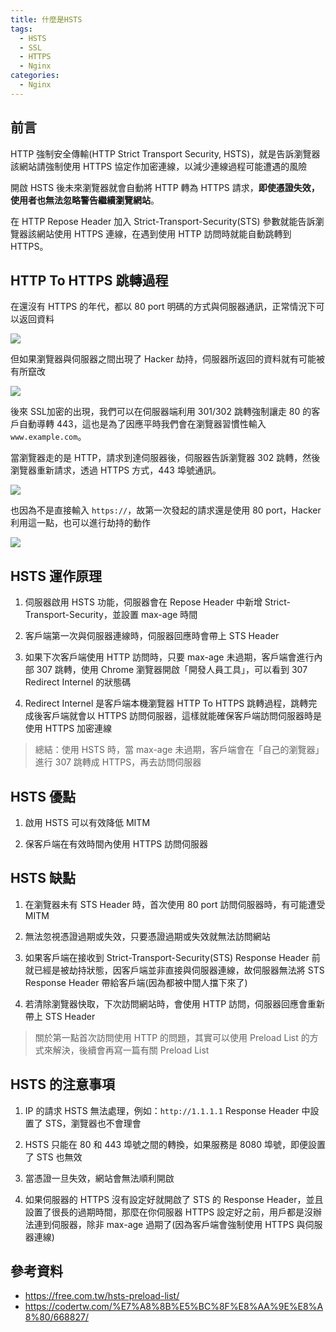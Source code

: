 ```yaml
---
title: 什麼是HSTS
tags:
  - HSTS
  - SSL
  - HTTPS
  - Nginx
categories:
  - Nginx
---
```


## 前言

HTTP 強制安全傳輸(HTTP Strict Transport Security, HSTS)，就是告訴瀏覽器該網站請強制使用 HTTPS 協定作加密連線，以減少連線過程可能遭遇的風險

開啟 HSTS 後未來瀏覽器就會自動將 HTTP 轉為 HTTPS 請求，**即使憑證失效，使用者也無法忽略警告繼續瀏覽網站**。

在 HTTP Repose Header 加入 Strict-Transport-Security(STS) 參數就能告訴瀏覽器該網站使用 HTTPS 連線，在遇到使用 HTTP 訪問時就能自動跳轉到 HTTPS。

<!--more-->

## HTTP To HTTPS 跳轉過程

在還沒有 HTTPS 的年代，都以 80 port 明碼的方式與伺服器通訊，正常情況下可以返回資料

![](HSTS-0.png)

但如果瀏覽器與伺服器之間出現了 Hacker 劫持，伺服器所返回的資料就有可能被有所竄改

![](HSTS-1.png)

後來 SSL加密的出現，我們可以在伺服器端利用 301/302 跳轉強制讓走 80 的客戶自動導轉 443，這也是為了因應平時我們會在瀏覽器習慣性輸入 `www.example.com`。

當瀏覽器走的是 HTTP，請求到達伺服器後，伺服器告訴瀏覽器 302 跳轉，然後瀏覽器重新請求，透過 HTTPS 方式，443 埠號通訊。

![](HSTS-2.png)

也因為不是直接輸入 `https://`，故第一次發起的請求還是使用 80 port，Hacker 利用這一點，也可以進行劫持的動作

![](HSTS-3.png)

## HSTS 運作原理

1. 伺服器啟用 HSTS 功能，伺服器會在 Repose Header 中新增 Strict-Transport-Security，並設置 max-age 時間

2. 客戶端第一次與伺服器連線時，伺服器回應時會帶上 STS Header

3. 如果下次客戶端使用 HTTP 訪問時，只要 max-age 未過期，客戶端會進行內部 307 跳轉，使用 Chrome 瀏覽器開啟「開發人員工具」，可以看到 307 Redirect Internel 的狀態碼

4. Redirect Internel 是客戶端本機瀏覽器 HTTP To HTTPS 跳轉過程，跳轉完成後客戶端就會以 HTTPS 訪問伺服器，這樣就能確保客戶端訪問伺服器時是使用 HTTPS 加密連線

> 總結：使用 HSTS 時，當 max-age 未過期，客戶端會在「自己的瀏覽器」進行 307 跳轉成 HTTPS，再去訪問伺服器

## HSTS 優點

1. 啟用 HSTS 可以有效降低 MITM

2. 保客戶端在有效時間內使用 HTTPS 訪問伺服器

## HSTS 缺點

1. 在瀏覽器未有 STS Header 時，首次使用 80 port 訪問伺服器時，有可能遭受 MITM

2. 無法忽視憑證過期或失效，只要憑證過期或失效就無法訪問網站

3. 如果客戶端在接收到 Strict-Transport-Security(STS) Response Header 前就已經是被劫持狀態，因客戶端並非直接與伺服器連線，故伺服器無法將 STS Response Header 帶給客戶端(因為都被中間人擋下來了)

4. 若清除瀏覽器快取，下次訪問網站時，會使用 HTTP 訪問，伺服器回應會重新帶上 STS Header

> 關於第一點首次訪問使用 HTTP 的問題，其實可以使用 Preload List 的方式來解決，後續會再寫一篇有關 Preload List

## HSTS 的注意事項

1. IP 的請求 HSTS 無法處理，例如：`http://1.1.1.1` Response Header 中設置了 STS，瀏覽器也不會理會

2. HSTS 只能在 80 和 443 埠號之間的轉換，如果服務是 8080 埠號，即便設置了 STS 也無效

3. 當憑證一旦失效，網站會無法順利開啟

4. 如果伺服器的 HTTPS 沒有設定好就開啟了 STS 的 Response Header，並且設置了很長的過期時間，那麼在你伺服器 HTTPS 設定好之前，用戶都是沒辦法連到伺服器，除非 max-age 過期了(因為客戶端會強制使用 HTTPS 與伺服器連線)

## 參考資料

- https://free.com.tw/hsts-preload-list/
- https://codertw.com/%E7%A8%8B%E5%BC%8F%E8%AA%9E%E8%A8%80/668827/
